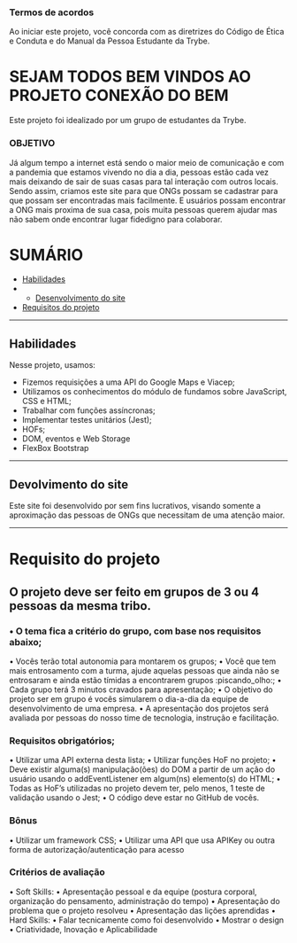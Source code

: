 ### Termos de acordos
Ao iniciar este projeto, você concorda com as diretrizes do Código de Ética e Conduta e do Manual da Pessoa Estudante da Trybe.

# SEJAM TODOS BEM VINDOS AO PROJETO CONEXÃO DO BEM

Este projeto foi idealizado por um grupo de estudantes da Trybe.

### OBJETIVO

Já algum tempo a internet está sendo o maior meio de comunicação e com a pandemia que estamos vivendo no dia a dia, pessoas estão cada vez mais deixando de sair de suas casas para tal interação com outros locais.
Sendo assim, criamos este site para que ONGs possam se cadastrar para que possam ser encontradas mais facilmente. E usuários possam encontrar a ONG mais proxima de sua casa, pois muita pessoas querem ajudar mas não sabem onde encontrar lugar fidedigno para colaborar.

# SUMÁRIO

- [Habilidades](#habilidades)
- - [Desenvolvimento do site](#Desevolvimento-do-site)
- [Requisitos do projeto](#requisitos-do-projeto)

---

## Habilidades

Nesse projeto, usamos:

- Fizemos requisições a uma API do Google Maps e Viacep;
- Utilizamos os conhecimentos do módulo de fundamos sobre JavaScript, CSS e HTML;
- Trabalhar com funções assíncronas;
- Implementar testes unitários (Jest);
- HOFs;
- DOM, eventos e Web Storage
- FlexBox Bootstrap

---

## Devolvimento do site

Este site foi desenvolvido por sem fins lucrativos, visando somente a aproximação das pessoas de ONGs que necessitam de uma atenção maior.

---

# Requisito do projeto

## O projeto deve ser feito em grupos de 3 ou 4 pessoas da mesma tribo.

### • O tema fica a critério do grupo, com base nos requisitos abaixo;
• Vocês terão total autonomia para montarem os grupos;
• Você que tem mais entrosamento com a turma, ajude aquelas pessoas que ainda não se entrosaram e ainda estão tímidas a encontrarem grupos :piscando_olho:;
• Cada grupo terá 3 minutos cravados para apresentação;
• O objetivo do projeto ser em grupo é vocês simularem o dia-a-dia da equipe de desenvolvimento de uma empresa.
• A apresentação dos projetos será avaliada por pessoas do nosso time de tecnologia, instrução e facilitação.
### Requisitos obrigatórios;
• Utilizar uma API externa desta lista;
• Utilizar funções HoF no projeto;
• Deve existir alguma(s) manipulação(ões) do DOM a partir de um ação do usuário usando o addEventListener em algum(ns) elemento(s) do HTML;
• Todas as HoF’s utilizadas no projeto devem ter, pelo menos, 1 teste de validação usando o Jest;
• O código deve estar no GitHub de vocês.
### Bônus
• Utilizar um framework CSS;
• Utilizar uma API que usa APIKey ou outra forma de autorização/autenticação para acesso
### Critérios de avaliação
• Soft Skills:
 • Apresentação pessoal e da equipe (postura corporal, organização do pensamento, administração do tempo)
 • Apresentação do problema que o projeto resolveu
 • Apresentação das lições aprendidas
• Hard Skills:
 • Falar tecnicamente como foi desenvolvido 
 • Mostrar o design
• Criatividade, Inovação e Aplicabilidade
